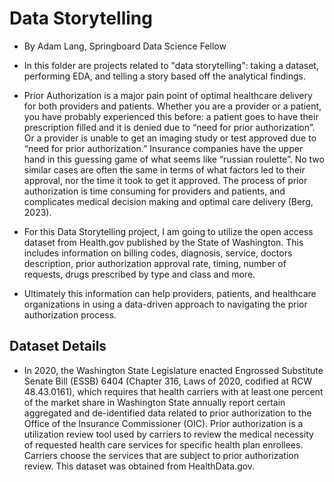 # Data Storytelling
* By Adam Lang, Springboard Data Science Fellow
* In this folder are projects related to "data storytelling": taking a dataset, performing EDA, and telling a story based off the analytical findings. 

* Prior Authorization is a major pain point of optimal healthcare delivery for both providers and patients. Whether you are a provider or a patient, you have probably experienced this before: a patient goes to have their prescription filled and it is denied due to “need for prior authorization”. Or a provider is unable to get an imaging study or test approved due to “need for prior authorization.” Insurance companies have the upper hand in this guessing game of what seems like “russian roulette”. No two similar cases are often the same in terms of what factors led to their approval, nor the time it took to get it approved. The process of prior authorization is time consuming for providers and patients, and complicates medical decision making and optimal care delivery (Berg, 2023).

* For this Data Storytelling project, I am going to utilize the open access dataset from Health.gov published by the State of Washington. This includes information on billing codes, diagnosis, service, doctors description, prior authorization approval rate, timing, number of requests, drugs prescribed by type and class and more.

* Ultimately this information can help providers, patients, and healthcare organizations in using a data-driven approach to navigating the prior authorization process.

## Dataset Details
* In 2020, the Washington State Legislature enacted Engrossed Substitute Senate Bill (ESSB) 6404 (Chapter 316, Laws of 2020, codified at RCW 48.43.0161), which requires that health carriers with at least one percent of the market share in Washington State annually report certain aggregated and de-identified data related to prior authorization to the Office of the Insurance Commissioner (OIC). Prior authorization is a utilization review tool used by carriers to review the medical necessity of requested health care services for specific health plan enrollees. Carriers choose the services that are subject to prior authorization review. This dataset was obtained from HealthData.gov.
